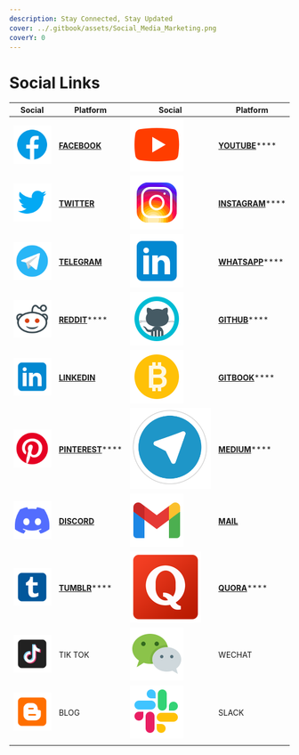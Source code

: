 ```yaml
---
description: Stay Connected, Stay Updated
cover: ../.gitbook/assets/Social_Media_Marketing.png
coverY: 0
---
```


# Social Links

| Social                                       | Platform                                                          | Social                                       | Platform                                                                     |
| -------------------------------------------- | ----------------------------------------------------------------- | -------------------------------------------- | ---------------------------------------------------------------------------- |
| ![](<../.gitbook/assets/image (22) (1).png>) | ****[**FACEBOOK**](https://www.facebook.com/pankuku/)****         | ![](<../.gitbook/assets/image (8).png>)      | [**YOUTUBE**](https://www.youtube.com/channel/UCWgyzUllqx2XuAPXy\_t6xXw)**** |
| ![](<../.gitbook/assets/image (8) (1).png>)  | ****[**TWITTER**](https://twitter.com/pankukuofficial)****        | ![](<../.gitbook/assets/image (13) (1).png>) | [**INSTAGRAM**](https://www.instagram.com/pankuku\_official/)****            |
| ![](<../.gitbook/assets/image (7) (1).png>)  | ****[**TELEGRAM**](https://t.me/pankuku)****                      | ![](<../.gitbook/assets/image (10) (1).png>) | [**WHATSAPP**](https://chat.whatsapp.com/Gp4RN6X8NR38iyiSaqxLVi)****         |
| ![](<../.gitbook/assets/image (27).png>)     | [**REDDIT**](https://www.reddit.com/r/pankuku\_official/)****     | ![](<../.gitbook/assets/image (7).png>)      | [**GITHUB**](https://github.com/Prosolsu)****                                |
| ![](<../.gitbook/assets/image (2) (1).png>)  | ****[**LINKEDIN**](https://www.linkedin.com/company/pankuku)****  | ![](<../.gitbook/assets/image (11).png>)     | [**GITBOOK**](https://pankuku.gitbook.io)****                                |
| ![](<../.gitbook/assets/image (18) (1).png>) | [**PINTEREST**](https://www.pinterest.com/pankuku\_official/)**** | ![](<../.gitbook/assets/image (17).png>)     | [**MEDIUM**](https://medium.com/@pankuku)****                                |
| ![](<../.gitbook/assets/image (20).png>)     | ****[**DISCORD**](https://discord.gg/uQvxRXQR)****                | ![](<../.gitbook/assets/image (14).png>)     | ****[**MAIL**](../legal/registrations-and-licenses.md)****                   |
| ![](<../.gitbook/assets/image (24).png>)     | [**TUMBLR**](https://pankukuofficial.tumblr.com)****              | ![](<../.gitbook/assets/image (25).png>)     | [**QUORA**](https://www.quora.com/profile/Nigel-Hupsel-1)****                |
| ![](<../.gitbook/assets/image (4).png>)      | TIK TOK                                                           | ![](<../.gitbook/assets/image (3).png>)      | WECHAT                                                                       |
| ![](<../.gitbook/assets/image (25) (1).png>) | BLOG                                                              | ![](<../.gitbook/assets/image (13).png>)     | SLACK                                                                        |
|                                              |                                                                   |                                              |                                                                              |
